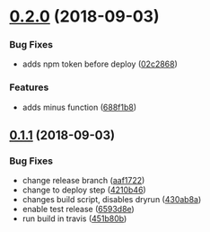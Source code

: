 # [0.2.0](https://github.com/Ninerian/mini-project/compare/v0.1.1...v0.2.0) (2018-09-03)


### Bug Fixes

* adds npm token before deploy ([02c2868](https://github.com/Ninerian/mini-project/commit/02c2868))


### Features

* adds minus function ([688f1b8](https://github.com/Ninerian/mini-project/commit/688f1b8))

## [0.1.1](https://github.com/Ninerian/mini-project/compare/v0.1.0...v0.1.1) (2018-09-03)


### Bug Fixes

* change release branch ([aaf1722](https://github.com/Ninerian/mini-project/commit/aaf1722))
* change to deploy step ([4210b46](https://github.com/Ninerian/mini-project/commit/4210b46))
* changes build script, disables dryrun ([430ab8a](https://github.com/Ninerian/mini-project/commit/430ab8a))
* enable test release ([6593d8e](https://github.com/Ninerian/mini-project/commit/6593d8e))
* run build in travis ([451b80b](https://github.com/Ninerian/mini-project/commit/451b80b))
